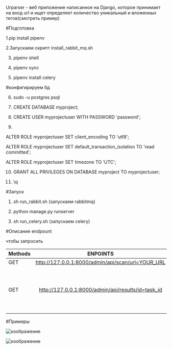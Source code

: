 Urparser - веб приложение написанное на Django, которое принимает на вход url и ищет определяет количество уникальный и вложенных тегов(смотреть пример)

#Подготовка

1.pip install pipenv

2.Запускаем скрипт install_rabbit_mq.sh

3. pipenv shell

4. pipenv sync 

5. pipenv install celery

#конфигирируем бд

6. sudo -u postgres psql

7. CREATE DATABASE myproject;

8. CREATE USER myprojectuser WITH PASSWORD 'password';

9.  

ALTER ROLE myprojectuser SET client_encoding TO 'utf8';

ALTER ROLE myprojectuser SET default_transaction_isolation TO 'read committed';

ALTER ROLE myprojectuser SET timezone TO 'UTC';

10. GRANT ALL PRIVILEGES ON DATABASE myproject TO myprojectuser;

11. \q

#Запуск


1. sh run_rabbit.sh (запускаем rabbitmq)

2. python manage.py runserver

3. sh run_celery.sh (запускаем celery)

#Описание endpount 

чтобы запросить 


| Methods        | ENPOINTS       | RESPONSE  |
| ------------- |:-------------:| -----:|
| GET           | http://127.0.0.1:8000/admin/api/scan/url=YOUR_URL | task_id |
| GET      | http://127.0.0.1:8000/admin/api/results/id=task_id      |  количество уникальных и вложенных html тегов на странице |


#Примеры


![изображение](https://user-images.githubusercontent.com/41837845/131410286-c566209b-a701-40e6-a179-1de86bc0e176.png)

![изображение](https://user-images.githubusercontent.com/41837845/131410366-3d92ed84-03a2-4c77-8a21-0c9c778d155f.png)







  
